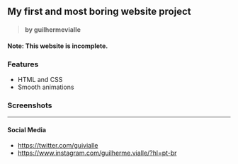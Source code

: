 
## My first and most boring website project
> #### by guilhermevialle

#### Note: This website is incomplete.

### Features
- HTML and CSS
- Smooth animations

### Screenshots


------------

#### Social Media

- https://twitter.com/guivialle
- https://www.instagram.com/guilherme.vialle/?hl=pt-br
